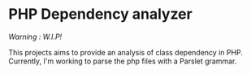 PHP Dependency analyzer
=======================

*Warning : W.I.P!*

This projects aims to provide an analysis of class dependency in PHP. 
Currently, I'm working to parse the php files with a Parslet grammar.
